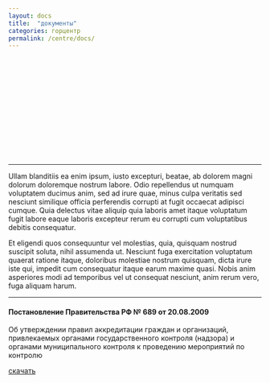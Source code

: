 ```yaml
---
layout: docs
title:  "документы"
categories: горцентр
permalink: /centre/docs/
---
```

<div class="slideshow-wrapper">
        <span class="preloader"></span>
        <div class="orbit-container orbit-stack-on-small">
        	<ul id="featured1" data-orbit="" data-options="timer_speed:5000;" class="orbit-slides-container" style="margin-left: -300%; width: 500%; height: 200px;">
          <li data-orbit-slide="съезд делегатов" style="width: 20%;">
            <img src="{{site.url}}/avpnw/img/heads.jpg">
            <div class="orbit-caption">
              Caption Three. Pellentesque habitant morbi tristique senectus et netus et malesuada fames ac turpis egestas.
            </div>
          </li>
          <li style="width: 20%;" data-orbit-slide="пользуйтесь фонендоскопами!" >
            <img src="{{site.url}}/avpnw/img/hends.jpg">
            <div class="orbit-caption">
              Caption Two. Pellentesque habitant morbi tristique senectus et netus et malesuada fames ac turpis egestas.
            </div>
          </li>
          <li style="width: 20%;" class="active" data-orbit-slide="инновации в медицине">
            <img src="{{site.url}}/avpnw/img/ent.jpg">
            <div class="orbit-caption">
              Caption Three. Pellentesque habitant morbi tristique senectus et netus et malesuada fames ac turpis egestas.
            </div>
          </li>
		</ul>
		</div>
</div>
<hr>
<p>Ullam blanditiis ea enim ipsum, iusto excepturi, beatae, ab dolorem magni
            dolorum doloremque nostrum labore. Odio repellendus ut numquam voluptatem
            ducimus anim, sed ad irure quae, minus culpa veritatis sed nesciunt similique
            officia perferendis corrupti at fugit occaecat adipisci cumque. Quia delectus
            vitae aliquip quia laboris amet itaque voluptatum fugit labore eaque laboris
            excepteur rerum eu corrupti cum voluptatibus debitis consequatur.</p>
<p>Et eligendi quos consequuntur vel molestias, quia, quisquam nostrud suscipit
            soluta, nihil assumenda ut. Nesciunt fuga exercitation voluptatum quaerat
            ratione itaque, doloribus molestiae nostrum quisquam, dicta irure iste
            qui, impedit cum consequatur itaque earum maxime quasi. Nobis anim asperiores
            modi ad temporibus vel ut consequat nesciunt, anim rerum vero, fuga aliquam
            harum.</p>
<hr>
<div class="down-doc">
	<h4>Постановление Правительства РФ № 689 от 20.08.2009</h4>
	<p>Об утверждении правил аккредитации граждан и организаций, привлекаемых органами государственного контроля (надзора)
	и органами муниципального контроля к проведению мероприятий по контролю</p> <a href="http://dl.dropbox.com/u/15654124/postanovlenie.doc">скачать</a>

</div>
